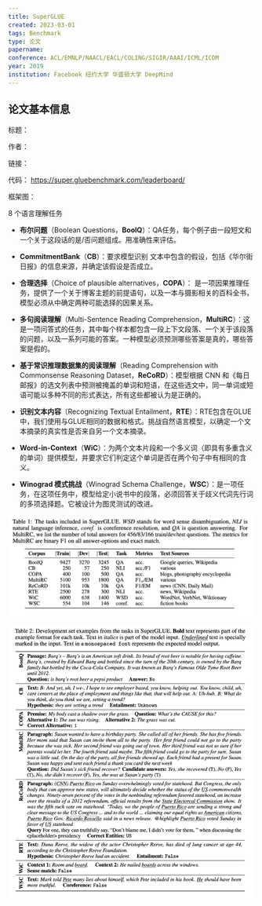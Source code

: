```yaml
---
title: SuperGLUE
created: 2023-03-01
tags: Benchmark
type: 论文
papername: 
conference: ACL/EMNLP/NAACL/EACL/COLING/SIGIR/AAAI/ICML/ICDM
year: 2019
institution: Facebook 纽约大学 华盛顿大学 DeepMind
---
```


## 论文基本信息

标题：

作者：

链接：

代码： https://super.gluebenchmark.com/leaderboard/

框架图：


8 个语言理解任务

-   **布尔问题**（Boolean Questions，**BoolQ**）：QA任务，每个例子由一段短文和一个关于这段话的是/否问题组成。用准确性来评估。
    
-   **CommitmentBank**（**CB**）：要求模型识别 文本中包含的假设，包括《华尔街日报》的信息来源，并确定该假设是否成立。
    
-   **合理选择**（Choice of plausible alternatives，**COPA**）： 是一项因果推理任务，提供了一个关于博客主题的前提语句，以及一本与摄影相关的百科全书，模型必须从中确定两种可能选择的因果关系。
    
-   **多句阅读理解**（Multi-Sentence Reading Comprehension，**MultiRC**）：这是一项问答式的任务，其中每个样本都包含一段上下文段落、一个关于该段落的问题，以及一系列可能的答案。一种模型必须预测哪些答案是真的，哪些答案是假的。
    
-   **基于常识推理数据集的阅读理解**（Reading Comprehension with Commonsense Reasoning Dataset，**ReCoRD**）：模型根据 CNN 和《每日邮报》的选文列表中预测被掩盖的单词和短语，在这些选文中，同一单词或短语可能以多种不同的形式表达，所有这些都被认为是正确的。
    
-   **识别文本内容**（Recognizing Textual Entailment，**RTE**）：RTE包含在GLUE中，我们使用与GLUE相同的数据和格式。挑战自然语言模型，以确定一个文本摘录的真实性是否来自另一个文本摘录。

-   **Word-in-Context**（**WiC**）：为两个文本片段和一个多义词（即具有多重含义的单词）提供模型，并要求它们判定这个单词是否在两个句子中有相同的含义。
    
-   **Winograd 模式挑战**（Winograd Schema Challenge，**WSC**）：是一项任务，在这项任务中，模型给定小说书中的段落，必须回答关于歧义代词先行词的多项选择题。它被设计为图灵测试的改进。

![](img/Pasted%20image%2020230301180747.png)

![](img/Pasted%20image%2020230301180809.png)

